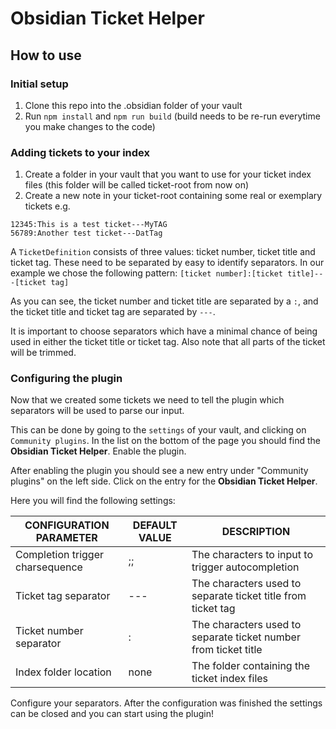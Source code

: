# Obsidian Ticket Helper

## How to use

### Initial setup

1. Clone this repo into the .obsidian folder of your vault
2. Run `npm install` and `npm run build` (build needs to be re-run everytime you make changes to the code)

### Adding tickets to your index

1. Create a folder in your vault that you want to use for your ticket index files (this folder will be called
   ticket-root from now on)
2. Create a new note in your ticket-root containing some real or exemplary tickets e.g.

```
12345:This is a test ticket---MyTAG
56789:Another test ticket---DatTag
```

A `TicketDefinition` consists of three values: ticket number, ticket title and ticket tag. These need to be separated by
easy to identify separators. In our example we chose the following pattern:
`[ticket number]:[ticket title]---[ticket tag]`

As you can see, the ticket number and ticket title are separated by a `:`, and the ticket title and ticket tag are
separated by `---`.

It is important to choose separators which have a minimal chance of being used in either the ticket title or ticket tag.
Also note that all parts of the ticket will be trimmed.

### Configuring the plugin

Now that we created some tickets we need to tell the plugin which separators will be used to parse our input.

This can be done by going to the `settings` of your vault, and clicking on `Community plugins`. In the list on the
bottom of the page
you should find the **Obsidian Ticket Helper**. Enable the plugin.

After enabling the plugin you should see a new entry under "Community plugins" on the left side. Click on the entry for
the **Obsidian Ticket Helper**.

Here you will find the following settings:

| CONFIGURATION PARAMETER         | DEFAULT VALUE | DESCRIPTION                                                     |
|---------------------------------|---------------|-----------------------------------------------------------------|
| Completion trigger charsequence | ;;            | The characters to input to trigger autocompletion               |
| Ticket tag separator            | ---           | The characters used to separate ticket title from ticket tag    |
| Ticket number separator         | :             | The characters used to separate ticket number from ticket title |
| Index folder location           | none          | The folder containing the ticket index files                    |

Configure your separators. After the configuration was finished the settings can be closed and you can start using the plugin!
